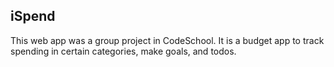 ## iSpend
This web app was a group project in CodeSchool. It is a budget app to track spending in certain categories, make goals, and todos. 
